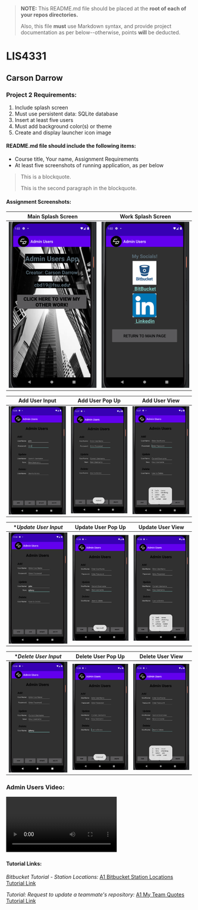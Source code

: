 > **NOTE:** This README.md file should be placed at the **root of each of your repos directories.**
>
>Also, this file **must** use Markdown syntax, and provide project documentation as per below--otherwise, points **will** be deducted.
>

# LIS4331

## Carson Darrow

### Project 2 Requirements:

1. Include splash screen 
2. Must use persistent data: SQLite database
3. Insert at least five users
4. Must add background color(s) or theme
6. Create and display launcher icon image

#### README.md file should include the following items:

* Course title, Your name, Assignment Requirements
* At least five screenshots of running application, as per below

> This is a blockquote.
> 
> This is the second paragraph in the blockquote.


#### Assignment Screenshots:

| **Main Splash Screen** | **Work Splash Screen** |
| -------------- | --------------|
| ![Main Splash Screen](img/mainSplash.png) | ![Work Splash Screen](img/workSplash.png) |


| **Add User Input** | **Add User Pop Up** | **Add User View** |
| -------------- | --------------| --------------| 
| ![Add User](img/addUserInput.png) | ![Add User](img/addUserPopUp.png) | ![Add User](img/addUserOutput.png)


| **Update User Input* | **Update User Pop Up** | **Update User View** |
| -------------- | --------------| --------------| 
| ![Update User](img/updateUserInput.png) | ![Update User](img/updateUserPopUp.png) | ![Update User](img/updateUserOutput.png)


| **Delete User Input* | **Delete User Pop Up** | **Delete User View** |
| -------------- | --------------| --------------| 
| ![Delete User](img/deleteUserInput.png) | ![Delete User](img/deleteUserPopUp.png) | ![Delete User](img/deleteUserOutput.png)

### Admin Users Video:

![Admin Users](img/adminUsers.mp4)




#### Tutorial Links:

*Bitbucket Tutorial - Station Locations:*
[A1 Bitbucket Station Locations Tutorial Link](https://bitbucket.org/cbd19a/bitbucketstationlocations/ "Bitbucket Station Locations")

*Tutorial: Request to update a teammate's repository:*
[A1 My Team Quotes Tutorial Link](https://bitbucket.org/username/myteamquotes/ "My Team Quotes Tutorial")

